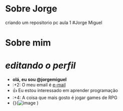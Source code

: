 # Sobre Jorge
criando um repositorio pc aula 1
#Jorge Miguel
# Sobre mim

# *editando o perfil*


- **olá, eu sou @jorgemiguel**
- :+2: O meu email é [e-mail](jorge.vasselai.souza@escola.pr.gov.br)
- :+1: Eu estou interessado em aprender programação
- :+4: A coisa que mais gosto é jogar games de RPG
- {}(![image](https://github.com/VaraVerde/repositorio2023_20/assets/137302478/54f8aaed-1a07-45a0-bf0f-05dc12807b59)
)

  

